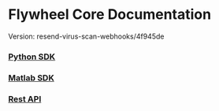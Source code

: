# Flywheel Core Documentation
Version: resend-virus-scan-webhooks/4f945de

### [Python SDK](python/)

### [Matlab SDK](matlab/)

### [Rest API](swagger/index.html)

